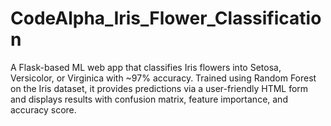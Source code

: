 # CodeAlpha_Iris_Flower_Classification
A Flask-based ML web app that classifies Iris flowers into Setosa, Versicolor, or Virginica with ~97% accuracy. Trained using Random Forest on the Iris dataset, it provides predictions via a user-friendly HTML form and displays results with confusion matrix, feature importance, and accuracy score.
